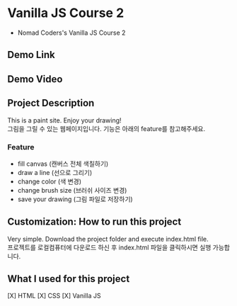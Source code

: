 # Vanilla JS Course 2
- Nomad Coders's Vanilla JS Course 2

## Demo Link

## Demo Video

## Project Description 
This is a paint site. Enjoy your drawing!  
그림을 그릴 수 있는 웹페이지입니다. 기능은 아래의 feature를 참고해주세요.
### Feature 
- fill canvas (캔버스 전체 색칠하기)
- draw a line (선으로 그리기)
- change color (색 변경)
- change brush size (브러쉬 사이즈 변경)
- save your drawing (그림 파일로 저장하기)

## Customization: How to run this project
Very simple. Download the project folder and execute index.html file.  
프로젝트를 로컬컴퓨터에 다운로드 하신 후 index.html 파일을 클릭하시면 실행 가능합니다.

## What I used for this project 
[X] HTML
[X] CSS
[X] Vanilla JS
